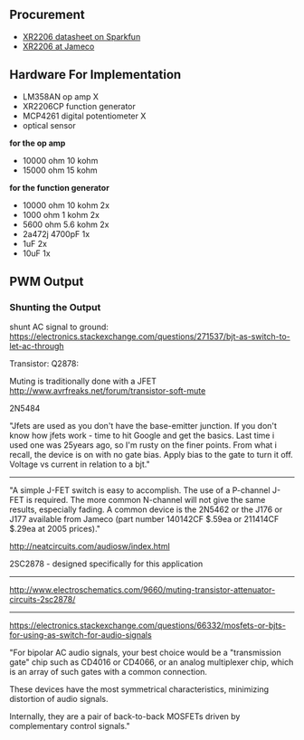 ## Procurement

+ [XR2206 datasheet on Sparkfun][datasheet]
+ [XR2206 at Jameco][jameco]


## Hardware For Implementation

+ LM358AN	op amp		X
+ XR2206CP	function generator
+ MCP4261	digital potentiometer	X
+ optical sensor

**for the op amp**

+ 10000 ohm    10 kohm
+ 15000 ohm    15 kohm

**for the function generator**

+ 10000 ohm	10 kohm	2x
+ 1000 ohm	1 kohm		2x
+ 5600 ohm	5.6 kohm	2x
+ 2a472j		4700pF	1x
+ 1uF		2x
+ 10uF		1x


[datasheet]: https://www.sparkfun.com/datasheets/Kits/XR2206_104_020808.pdf
[jameco]: https://www.jameco.com/webapp/wcs/stores/servlet/ProductDisplay?storeId=10001&productId=34972&langId=-1&catalogId=10001&ddkey=https:CookieLogon

## PWM Output

### Shunting the Output

shunt AC signal to ground:
https://electronics.stackexchange.com/questions/271537/bjt-as-switch-to-let-ac-through

Transistor: Q2878:



Muting is traditionally done with a JFET
http://www.avrfreaks.net/forum/transistor-soft-mute

2N5484


"Jfets are used as you don't have the base-emitter junction. If you don't know how jfets work - time to hit Google and get the basics. Last time i used one was 25years ago, so I'm rusty on the finer points. From what i recall, the device is on with no gate bias. Apply bias to the gate to turn it off. Voltage vs current in relation to a bjt."


----

"A simple J-FET switch is easy to accomplish. The use of a P-channel J-FET is required. The more common N-channel will not give the same results, especially fading. A common device is the 2N5462 or the J176 or J177 available from Jameco (part number 140142CF $.59ea or 211414CF $.29ea at 2005 prices)."

http://neatcircuits.com/audiosw/index.html

2SC2878 - designed specifically for this application

----

http://www.electroschematics.com/9660/muting-transistor-attenuator-circuits-2sc2878/

----

https://electronics.stackexchange.com/questions/66332/mosfets-or-bjts-for-using-as-switch-for-audio-signals

"For bipolar AC audio signals, your best choice would be a "transmission gate" chip such as CD4016 or CD4066, or an analog multiplexer chip, which is an array of such gates with a common connection.

These devices have the most symmetrical characteristics, minimizing distortion of audio signals.

Internally, they are a pair of back-to-back MOSFETs driven by complementary control signals."
